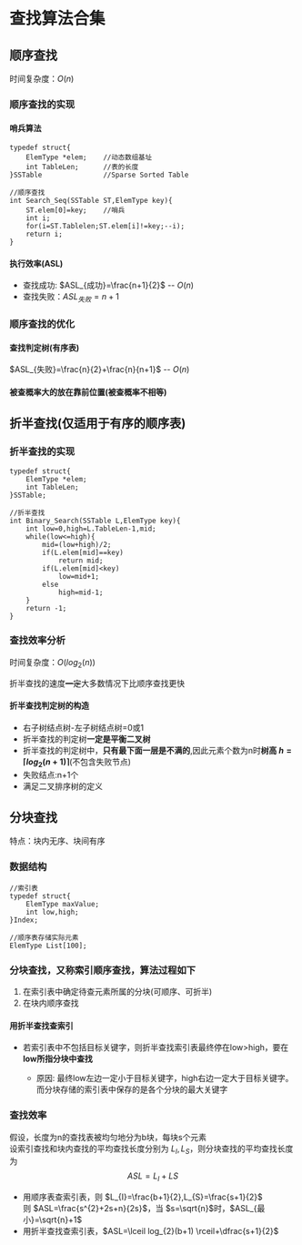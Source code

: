 # 查找算法合集

## 顺序查找

时间复杂度：$O(n)$

### 顺序查找的实现

#### 哨兵算法

    typedef struct{
        ElemType *elem;    //动态数组基址
        int TableLen;      //表的长度
    }SSTable               //Sparse Sorted Table

    //顺序查找
    int Search_Seq(SSTable ST,ElemType key){
        ST.elem[0]=key;    //哨兵
        int i;
        for(i=ST.Tablelen;ST.elem[i]!=key;--i);
        return i;
    }

#### 执行效率(ASL)

- 查找成功: $ASL_{成功}=\frac{n+1}{2}$ -- $O(n)$
- 查找失败：$ASL_{失败}=n+1$

### 顺序查找的优化

#### 查找判定树(有序表)

$ASL_{失败}=\frac{n}{2}+\frac{n}{n+1}$ -- $O(n)$

#### 被查概率大的放在靠前位置(被查概率不相等)

## 折半查找(仅适用于有序的顺序表)

### 折半查找的实现

    typedef struct{
        ElemType *elem;
        int TableLen;
    }SSTable;

    //折半查找
    int Binary_Search(SSTable L,ElemType key){
        int low=0,high=L.TableLen-1,mid;
        while(low<=high){
            mid=(low+high)/2;
            if(L.elem[mid]==key)
                return mid;
            if(L.elem[mid]<key)
                low=mid+1;
            else
                high=mid-1;
        }
        return -1;
    }

### 查找效率分析

时间复杂度：$O(log_{2}(n))$

折半查找的速度~~一定~~大多数情况下比顺序查找更快

#### 折半查找判定树的构造

- 右子树结点树-左子树结点树=0或1
- 折半查找的判定树**一定是平衡二叉树**
- 折半查找的判定树中，**只有最下面一层是不满的**,因此元素个数为n时**树高 $h=\lceil log_{2}(n+1) \rceil$**(不包含失败节点)
- 失败结点:n+1个
- 满足二叉排序树的定义

## 分块查找

特点：块内无序、块间有序

### 数据结构

    //索引表
    typedef struct{
        ElemType maxValue;
        int low,high;
    }Index;

    //顺序表存储实际元素
    ElemType List[100];

### 分块查找，又称索引顺序查找，算法过程如下

1. 在索引表中确定待查元素所属的分块(可顺序、可折半)
2. 在块内顺序查找

#### 用折半查找查索引

- 若索引表中不包括目标关键字，则折半查找索引表最终停在low>high，要在**low所指分块中查找**

  - 原因: 最终low左边一定小于目标关键字，high右边一定大于目标关键字。而分块存储的索引表中保存的是各个分块的最大关键字

### 查找效率

假设，长度为n的查找表被均匀地分为b块，每块s个元素  
设索引查找和块内查找的平均查找长度分别为 $L_{I},L_{S}$，则分块查找的平均查找长度为 $$ASL=L_{I}+L{S}$$  

- 用顺序表查索引表，则 $L_{I}=\frac{b+1}{2},L_{S}=\frac{s+1}{2}$  
则 $ASL=\frac{s^{2}+2s+n}{2s}$，当 $s=\sqrt{n}$时，$ASL_{最小}=\sqrt{n}+1$
- 用折半查找查索引表，$ASL=\lceil log_{2}(b+1) \rceil+\dfrac{s+1}{2}$
